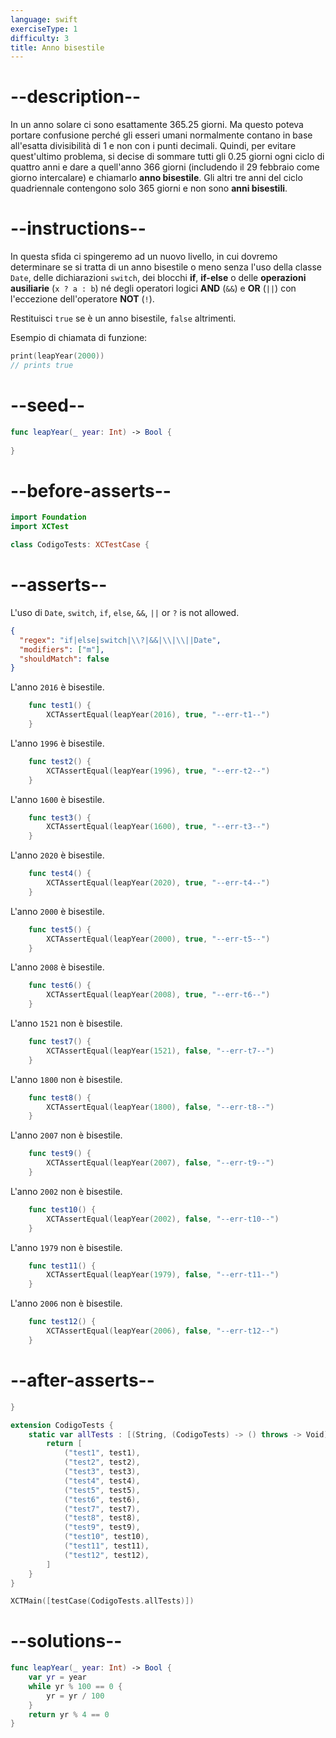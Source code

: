 ```yaml
---
language: swift
exerciseType: 1
difficulty: 3
title: Anno bisestile
---
```


# --description--

In un anno solare ci sono esattamente 365.25 giorni. Ma questo poteva portare confusione perché gli esseri umani normalmente contano in base all'esatta divisibilità di 1 e non con i punti decimali. Quindi, per evitare quest'ultimo problema, si decise di sommare tutti gli 0.25 giorni ogni ciclo di quattro anni e dare a quell'anno 366 giorni (includendo il 29 febbraio come giorno intercalare) e chiamarlo __anno bisestile__. Gli altri tre anni del ciclo quadriennale contengono solo 365 giorni e non sono __anni bisestili__.

# --instructions--

In questa sfida ci spingeremo ad un nuovo livello, in cui dovremo determinare se si tratta di un anno bisestile o meno senza l'uso della classe `Date`, delle dichiarazioni `switch`, dei blocchi __if__, __if-else__ o delle __operazioni ausiliarie__ (`x ? a : b`) né degli operatori logici __AND__ (`&&`) e __OR__ (`||`) con l'eccezione dell'operatore __NOT__ (`!`).

Restituisci `true` se è un anno bisestile, `false` altrimenti.

Esempio di chiamata di funzione:
```swift
print(leapYear(2000))
// prints true
```

# --seed--

```swift
func leapYear(_ year: Int) -> Bool {
    
}
```

# --before-asserts--

```swift
import Foundation
import XCTest

class CodigoTests: XCTestCase {
```

# --asserts--

L'uso di `Date`, `switch`, `if`, `else`, `&&`, `||` or `?` is not allowed.

```json
{
  "regex": "if|else|switch|\\?|&&|\\|\\||Date",
  "modifiers": ["m"],
  "shouldMatch": false
}
```

L'anno `2016` è bisestile.

```swift
    func test1() {
        XCTAssertEqual(leapYear(2016), true, "--err-t1--")
    }
```

L'anno `1996` è bisestile.

```swift
    func test2() {
        XCTAssertEqual(leapYear(1996), true, "--err-t2--")
    }
```

L'anno `1600` è bisestile.

```swift
    func test3() {
        XCTAssertEqual(leapYear(1600), true, "--err-t3--")
    }
```

L'anno `2020` è bisestile.

```swift
    func test4() {
        XCTAssertEqual(leapYear(2020), true, "--err-t4--")
    }
```

L'anno `2000` è bisestile.

```swift
    func test5() {
        XCTAssertEqual(leapYear(2000), true, "--err-t5--")
    }
```

L'anno `2008` è bisestile.

```swift
    func test6() {
        XCTAssertEqual(leapYear(2008), true, "--err-t6--")
    }
```

L'anno `1521` non è bisestile.

```swift
    func test7() {
        XCTAssertEqual(leapYear(1521), false, "--err-t7--")
    }
```

L'anno `1800` non è bisestile.

```swift
    func test8() {
        XCTAssertEqual(leapYear(1800), false, "--err-t8--")
    }
```

L'anno `2007` non è bisestile.

```swift
    func test9() {
        XCTAssertEqual(leapYear(2007), false, "--err-t9--")
    }
```

L'anno `2002` non è bisestile.

```swift
    func test10() {
        XCTAssertEqual(leapYear(2002), false, "--err-t10--")
    }
```

L'anno `1979` non è bisestile.

```swift
    func test11() {
        XCTAssertEqual(leapYear(1979), false, "--err-t11--")
    }
```

L'anno `2006` non è bisestile.

```swift
    func test12() {
        XCTAssertEqual(leapYear(2006), false, "--err-t12--")
    }
```

# --after-asserts--

```swift
}

extension CodigoTests {
    static var allTests : [(String, (CodigoTests) -> () throws -> Void)] {
        return [
            ("test1", test1),
            ("test2", test2),
            ("test3", test3),
            ("test4", test4),
            ("test5", test5),
            ("test6", test6),
            ("test7", test7),
            ("test8", test8),
            ("test9", test9),
            ("test10", test10),
            ("test11", test11),
            ("test12", test12), 
        ]
    }
}

XCTMain([testCase(CodigoTests.allTests)])
```

# --solutions--

```swift
func leapYear(_ year: Int) -> Bool {
    var yr = year
    while yr % 100 == 0 {
        yr = yr / 100
    }
    return yr % 4 == 0
}
```
